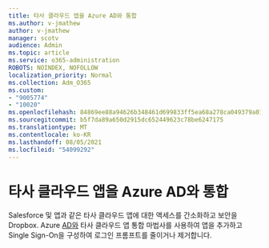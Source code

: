 ```yaml
---
title: 타사 클라우드 앱을 Azure AD와 통합
ms.author: v-jmathew
author: v-jmathew
manager: scotv
audience: Admin
ms.topic: article
ms.service: o365-administration
ROBOTS: NOINDEX, NOFOLLOW
localization_priority: Normal
ms.collection: Adm_O365
ms.custom:
- "9005774"
- "10020"
ms.openlocfilehash: 84869ee88a94626b348461d699833ff5ea68a278ca049379a01c5209e4b1d076
ms.sourcegitcommit: b5f7da89a650d2915dc652449623c78be6247175
ms.translationtype: MT
ms.contentlocale: ko-KR
ms.lasthandoff: 08/05/2021
ms.locfileid: "54099292"
---
```

# <a name="integrate-a-third-party-cloud-app-with-azure-ad"></a>타사 클라우드 앱을 Azure AD와 통합

Salesforce 및 앱과 같은 타사 클라우드 앱에 대한 액세스를 간소화하고 보안을 Dropbox. Azure [AD와](https://go.microsoft.com/fwlink/?linkid=2157464) 타사 클라우드 앱 통합 마법사를 사용하여 앱을 추가하고 Single Sign-On을 구성하여 로그인 프롬프트를 줄이거나 제거합니다.
